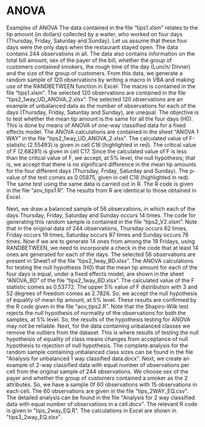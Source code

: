 # ANOVA
Examples of ANOVA
The data contained in the file “tips1.xlsm” relates to the tip amount (in dollars) collected by a waiter, who worked on four days (Thursday, Friday, Saturday and Sunday). Let us assume that these four days were the only days when the restaurant stayed open. The data contains 244 observations in all. The data also contains information on the total bill amount, sex of the payer of the bill, whether the group of customers contained smokers, the rough time of the day (Lunch/ Dinner) and the size of the group of customers. From this data, we generate a random sample of 120 observations by writing a macro in VBA and making use of the RANDBETWEEN function in Excel. The macro is contained in the file “tips1.xlsm”. The selected 120 observations are contained in the file “tips2_1way_UD_ANOVA_2.xlsx”. 
  The selected 120 observations are an example of unbalanced data as the number of observations for each of the days (Thursday, Friday, Saturday and Sunday), are unequal. The objective is to test whether the mean tip amount is the same for all the four days (H0). This is done by means of ANOVA of one-way classified data for a fixed effects model. The ANOVA calculations are contained in the sheet “ANOVA 1 WAY” in the file “tips2_1way_UD_ANOVA_2.xlsx”. The calculated value of F-statistic (2.55493) is given in cell C16 (highlighted in red). The critical value of F (2.68281) is given in cell C17. Since the calculated value of F is less than the critical value of F, we accept, at 5% level, the null hypothesis; that is, we accept that there is no significant difference in the mean tip amounts for the four different days (Thursday, Friday, Saturday and Sunday). The p-value of the test comes as 0.05875, given in cell C18 (highlighted in red). The same test using the same data is carried out in R. The R code is given in the file “aov_tips1.R”. The results from R are identical to those obtained in Excel.
  
  Next, we draw a balanced sample of 56 observations, in which each of the days Thursday, Friday, Saturday and Sunday occurs 14 times. The code for generating this random sample is contained in the file “tips2_V2.xlsm”. Note that in the original data of 244 observations, Thursday occurs 62 times, Friday occurs 19 times, Saturday occurs 87 times and Sunday occurs 76 times. Now if we are to generate 14 ones from among the 19 Fridays, using RANDBETWEEN, we need to incorporate a check in the code that at least 14 ones are generated for each of the days. The selected 56 observations are present in Sheet1 of the file “tips2_1way_BD.xlsx”. The ANOVA calculations for testing the null hypothesis (H0) that the mean tip amount for each of the four days is equal, under a fixed effects model, are shown in the sheet “ANOVA_BD” of the file “tips2_1way_BD.xlsx”. The calculated value of the  F statistic comes as 0.53772. The upper 5% value of F distribution with 3 and 52 degrees of freedom comes as 2.7826. So, we accept the null hypothesis of equality of mean tip amount, at 5% level. These results are confirmed by the R code given in the file “aov_tips2.R”. Note that the Shapiro-Wilk test rejects the null hypothesis of normality of the observations for both the samples, at 5% level. So, the results of the hypothesis testing for ANOVA may not be reliable. 
  Next, for the data containing unbalanced classes we remove the outliers from the dataset. This is where results of testing the null hypotheisis of equality of class means changes from acceptance of null hypothesis to rejection of null hypothesis. The complete analysis for the random sample containing unbalanced class sizes can be found in the file "Analysis for unbalanced 1 way classified data.docx".
   Next, we create an example of 2-way classified data with equal number of observations per cell from the original sample of 244 observations. We choose sex of the payer and whether the group of customers contained a smoker as the 2 attributes. So, we have a sample 0f 60 observations with 15 observations in each cell. The 60 observations are given in the file "tips_2WAY_EQ.csv". The detailed analysis can be found in the file "Analysis for 2 way classified data with equal number of observations in a cell.docx". The relevant R code is given in "tips_2way_EQ.R". The calculations in Excel are shown in "tips3_2way_EQ.xlsx".
